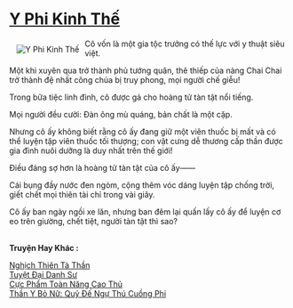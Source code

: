 <a href="https://truyenwiki.net/y-phi-kinh-the.35556/" title="Y Phi Kinh Thế"><h1>Y Phi Kinh Thế</h1></a><div style="display:table"><img align="right" style="float: left; padding: 10px;" src="https://truyenwiki.net/a/img/str/src/35556.jpg" alt="Y Phi Kinh Thế">Cô vốn là một gia tộc trưởng có thế lực với y thuật siêu việt.<p></p> Một khi xuyên qua trở thành phủ tướng quân, thê thiếp của nàng Chai Chai trở thành đệ nhất công chúa bị truy phong, mọi người chế giễu!<p></p> Trong bữa tiệc linh đình, cô được gả cho hoàng tử tàn tật nổi tiếng.<p></p> Mọi người đều cười: Đàn ông mù quáng, bản chất là một cặp.<p></p> Nhưng cô ấy không biết rằng cô ấy đang giữ một viên thuốc bị mất và có thể luyện tập viên thuốc tối thượng; con vật cưng dễ thương cấp thần được gia đình nuôi dưỡng là duy nhất trên thế giới!<p></p> Điều đáng sợ hơn là hoàng tử tàn tật của cô ấy——<p></p> Cái bụng đầy nước đen ngòm, cộng thêm vóc dáng luyện tập chống trời, giết chết mọi thiên tài chỉ trong vài giây.<p></p> Cô ấy ban ngày ngồi xe lăn, nhưng ban đêm lại quấn lấy cô ấy để luyện cơ eo trên giường, chết tiệt, người tàn tật thì sao?</div><p><br><b>Truyện Hay Khác :</b></p><a href="https://truyenwiki.net/nghich-thien-ta-than.36461/" alt="Nghịch Thiên Tà Thần">Nghịch Thiên Tà Thần</a><br/><a href="https://sangtacviet.wordpress.com/2020/10/22/tuyet-dai-danh-su/" alt="Tuyệt Đại Danh Sư">Tuyệt Đại Danh Sư</a><br/><a href="https://sangtacviet.wordpress.com/2020/10/22/cuc-pham-toan-nang-cao-thu/" alt="Cực Phẩm Toàn Năng Cao Thủ">Cực Phẩm Toàn Năng Cao Thủ</a><br/><a href="https://sangtacviet.wordpress.com/2020/10/22/than-y-bo-nu-quy-de-ngu-thu-cuong-phi/" alt="Thần Y Bỏ Nữ: Quỷ Đế Ngự Thú Cuồng Phi">Thần Y Bỏ Nữ: Quỷ Đế Ngự Thú Cuồng Phi</a><br/>